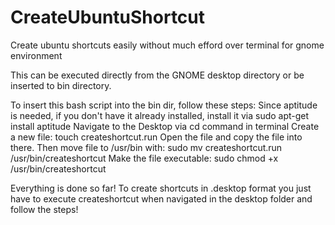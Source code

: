# CreateUbuntuShortcut
Create ubuntu shortcuts easily without much efford over terminal for gnome environment

This can be executed directly from the GNOME desktop directory or be inserted to bin directory.

To insert this bash script into the bin dir, follow these steps:
Since aptitude is needed, if you don't have it already installed, install it via
sudo apt-get install aptitude
Navigate to the Desktop via cd command in terminal
Create a new file:
touch createshortcut.run
Open the file and copy the file into there.
Then move file to /usr/bin with:
sudo mv createshortcut.run /usr/bin/createshortcut
Make the file executable:
sudo chmod +x /usr/bin/createshortcut

Everything is done so far!
To create shortcuts in .desktop format you just have to execute createshortcut when navigated in the desktop folder and follow the steps!
